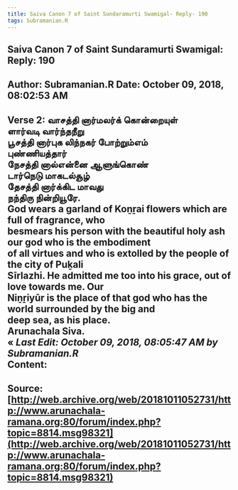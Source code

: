 ```yaml
--- 
title: Saiva Canon 7 of Saint Sundaramurti Swamigal- Reply- 190   
tags: Subramanian.R  
---  
```

##  Saiva Canon 7 of Saint Sundaramurti Swamigal: Reply: 190  
Author: Subramanian.R       Date: October 09, 2018, 08:02:53 AM  
---  
Verse 2: வாசத்தி னார்மலர்க் கொன்றையுள்   
 ளார்வடி வார்ந்தநீறு   
பூசத்தி னார்புக லிந்நகர் போற்றும்எம்   
 புண்ணியத்தார்   
நேசத்தி னால்என்னை ஆளுங்கொண்   
 டார்நெடு மாகடல்சூழ்   
தேசத்தி னார்க்கிட மாவது   
 நந்திரு நின்றியூரே.   
God wears a garland of Koṉṟai flowers which are full of fragrance, who  
besmears his person with the beautiful holy ash our god who is the embodiment  
of all virtues and who is extolled by the people of the city of Puḵali  
Sīrlazhi. He admitted me too into his grace, out of love towards me. Our  
Niṉṟiyūr is the place of that god who has the world surrounded by the big and  
deep sea, as his place.   
Arunachala Siva.  
« _Last Edit: October 09, 2018, 08:05:47 AM by Subramanian.R_  
Content:
 ---  
Source:[http://web.archive.org/web/20181011052731/http://www.arunachala-ramana.org:80/forum/index.php?topic=8814.msg98321](http://web.archive.org/web/20181011052731/http://www.arunachala-ramana.org:80/forum/index.php?topic=8814.msg98321)   
---  

